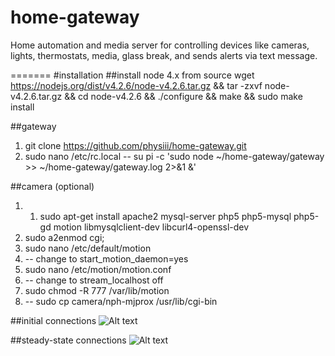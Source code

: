 # home-gateway
Home automation and media server for controlling devices like cameras, lights, thermostats, media, glass break, and sends alerts via text message.

=======
#installation
##install node 4.x from source
 wget https://nodejs.org/dist/v4.2.6/node-v4.2.6.tar.gz && tar -zxvf node-v4.2.6.tar.gz && cd node-v4.2.6 && ./configure && make && sudo make install
 
##gateway
1. git clone https://github.com/physiii/home-gateway.git
2. sudo nano /etc/rc.local
-- su pi -c 'sudo node ~/home-gateway/gateway >> ~/home-gateway/gateway.log 2>&1 &'

##camera (optional)
1. 1. sudo apt-get install apache2 mysql-server php5 php5-mysql php5-gd motion libmysqlclient-dev libcurl4-openssl-dev
2. sudo a2enmod cgi;
3. sudo nano /etc/default/motion
4. -- change to start_motion_daemon=yes
5. sudo nano /etc/motion/motion.conf
6. -- change to stream_localhost off
7. sudo chmod -R 777 /var/lib/motion
8. -- sudo cp camera/nph-mjprox /usr/lib/cgi-bin

##initial connections
![Alt text](https://github.com/physiii/home-gateway/blob/master/screenshots/system%20overview%20-%20initial.jpg?raw=true "system overview")

##steady-state connections
![Alt text](https://github.com/physiii/home-gateway/blob/master/screenshots/system%20overview%20-%20steady%20state.jpg?raw=true "system overview")
